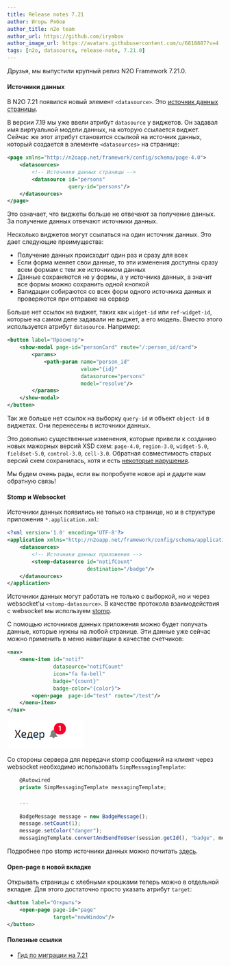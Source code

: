 ```yaml
---
title: Release notes 7.21
author: Игорь Рябов
author_title: n2o team
author_url: https://github.com/iryabov
author_image_url: https://avatars.githubusercontent.com/u/6818887?v=4
tags: [n2o, datasource, release-note, 7.21.0]
---
```


Друзья, мы выпустили крупный релиз N2O Framework 7.21.0.

<!--truncate-->

#### Источники данных

В N2O 7.21 появился новый элемент `<datasource>`.
Это [источник данных страницы](/docs/guides/manual/data#Datasources).

В версии 7.19 мы уже ввели атрибут `datasource` у виджетов.
Он задавал имя виртуальной модели данных, на которую ссылается виджет.
Сейчас же этот атрибут становится ссылкой на источник данных, который создается в элементе `<datasources>` на странице:
```xml
<page xmlns="http://n2oapp.net/framework/config/schema/page-4.0">
    <datasources>
        <!-- Источники данных страницы -->
        <datasource id="persons"
                    query-id="persons"/>
    </datasources>
</page>
```

Это означает, что виджеты больше не отвечают за получение данных.
За получение данных отвечают источники данных.

Несколько виджетов могут ссылаться на один источник данных.
Это дает следующие преимущества:
- Получение данных происходит один раз и сразу для всех
- Если форма меняет свои данные, то эти изменения доступны сразу всем формам с тем же источником данных
- Данные сохраняются не у формы, а у источника данных, а значит все формы можно сохранить одной кнопкой
- Валидации собираются со всех форм одного источника данных и проверяются при отправке на сервер

Больше нет ссылок на виджет, таких как `widget-id` или `ref-widget-id`, которые на самом деле задавали не виджет, а его модель.
Вместо этого используется атрибут `datasource`. Например:
```xml {6}
<button label="Просмотр">
    <show-modal page-id="personCard" route="/:person_id/card">
        <params>
            <path-param name="person_id"
                        value="{id}"
                        datasorurce="persons"
                        model="resolve"/>
        </params>
    </show-modal>
</button>
```
Так же больше нет ссылок на выборку `query-id` и объект `object-id` в виджетах.
Они перенесены в источники данных.

Это довольно существенные изменения, которые привели к созданию новых мажорных версий XSD схем:
`page-4.0`, `region-3.0`, `widget-5.0`, `fieldset-5.0`, `control-3.0`, `cell-3.0`.
Обратная совместимость старых версий схем сохранилась, хотя и есть [некоторые нарушения](/docs/guides/migration/to_7_21#functions).

Мы будем очень рады, если вы попробуете новое api и дадите нам обратную связь!

#### Stomp и Websocket

Источники данных появились не только на странице, но и в структуре приложения `*.application.xml`:

```xml
<?xml version='1.0' encoding='UTF-8'?>
<application xmlns="http://n2oapp.net/framework/config/schema/application-2.0">
    <datasources>
        <!-- Источники данных приложения -->
        <stomp-datasource id="notifCount"
                          destination="/badge"/>
    </datasources>
</application>
```

Источники данных могут работать не только с выборкой, но и через websocket'ы `<stomp-datasource>`.
В качестве протокола взаимодействия с websocket мы используем [stomp](https://stomp.github.io/).

С помощью источников данных приложения можно будет получать данные, которые нужны на любой странице.
Эти данные уже сейчас можно применить в меню навигации в качестве счетчиков:

```xml {3,5,6}
<nav>
    <menu-item id="notif"
               datasource="notifCount"
               icon="fa fa-bell"
               badge="{count}"
               badge-color="{color}">
        <open-page  page-id="test" route="/test"/>
    </menu-item>
</nav>
```

![img.png](images/image19.png)

Со стороны сервера для передачи stomp сообщений на клиент через websocket необходимо использовать `SimpMessagingTemplate`:
```js
    @Autowired
    private SimpMessagingTemplate messagingTemplate;

    ...

    BadgeMessage message = new BadgeMessage();
    message.setCount(1);
    message.setColor("danger");
    messagingTemplate.convertAndSendToUser(session.getId(), "badge", message);
```

Подробнее про stomp источники данных можно почитать [здесь](/docs/guides/xml/application/#stomp-datasource).

#### Open-page в новой вкладке

Открывать страницы с хлебными крошками теперь можно в отдельной вкладке.
Для этого достаточно просто указать атрибут `target`:
```xml {3}
<button label="Открыть">
    <open-page page-id="page"
               target="newWindow"/>
</button>
```

#### Полезные ссылки
- [Гид по миграции на 7.21](/docs/guides/migration/to_7_21)
